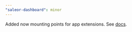 ```yaml
---
"saleor-dashboard": minor
---
```


Added now mounting points for app extensions. See [docs](https://github.com/saleor/saleor-docs/pull/1607).
